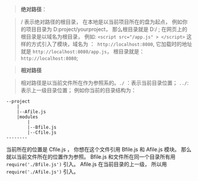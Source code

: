 > **绝对路径**：

> / 表示绝对路径的根目录， 在本地是以当前项目所在的盘为起点， 例如你的项目目录为 D:project/yourproject， 那么根目录就是 D:/ ; 在网页上的根目录是以域名为根目录， 例如: `<script src="/app.js" > </script>` 这样的方式引入了模块，域名为 ：` http://localhost:8080`, 它加载时的地址就是 `http://localhost:8080/app.js`， 根目录就是：`http://localhost:8080`;

> **相对路径**

> 相对路径是以当前文件所在作为参照系的。`./` ：表示当前目录位置； `../`: 表示上一级目录位置； 例如你当前的目录结构为：

```
--project
    |
    |--Afile.js
    |modules
        |
        |--Bfile.js
        |--Cfile.js
--------
```

当前所在的位置是 Cfile.js ， 你想在这个文件引用 Bfile.js 和 Afile.js 模块。 那么就以当前文件所在的位置作为参照。 Bfile.js 和文件所在同一个目录所有用 `require('./Bfile.js')` 引入。 Afile.js 在当前目录的上一级， 所以用 `require('./Afile.js')` 引入。
